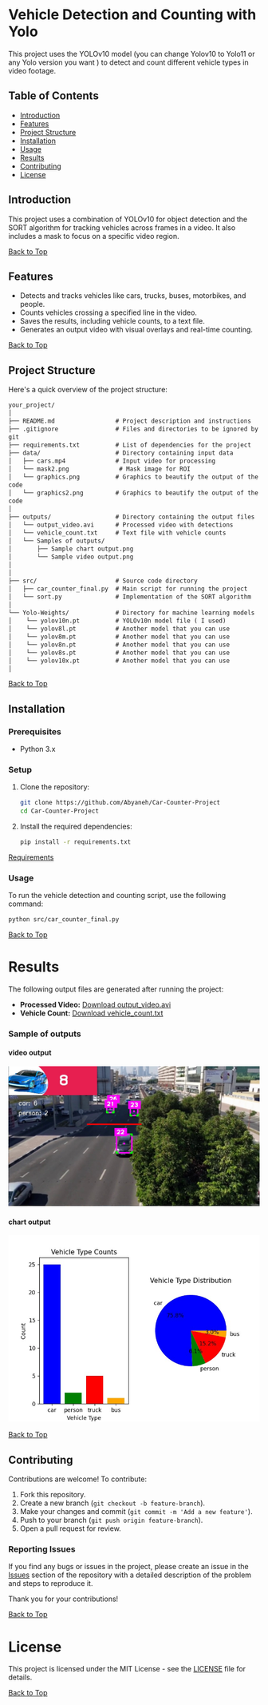 # Vehicle Detection and Counting with Yolo

This project uses the YOLOv10 model (you can change Yolov10 to Yolo11 or any Yolo version you want ) to detect and count different vehicle types in video footage.


## Table of Contents
- [Introduction](#introduction)
- [Features](#features)
- [Project Structure](#Project-Structure)
- [Installation](#installation)
- [Usage](#usage)
- [Results](#results)
- [Contributing](#contributing)
- [License](#License)                           

## Introduction
This project uses a combination of YOLOv10 for object detection and the SORT algorithm for tracking vehicles across frames in a video. It also includes a mask to focus on a specific video region.

[Back to Top](#table-of-contents)

## Features
- Detects and tracks vehicles like cars, trucks, buses, motorbikes, and people.
- Counts vehicles crossing a specified line in the video.
- Saves the results, including vehicle counts, to a text file.
- Generates an output video with visual overlays and real-time counting.

[Back to Top](#table-of-contents)

## Project Structure

Here's a quick overview of the project structure:

```plaintext
your_project/
│
├── README.md                 # Project description and instructions
├── .gitignore                # Files and directories to be ignored by git
├── requirements.txt          # List of dependencies for the project
├── data/                     # Directory containing input data
│   ├── cars.mp4              # Input video for processing
│   └── mask2.png              # Mask image for ROI
│   └── graphics.png          # Graphics to beautify the output of the code
│   └── graphics2.png         # Graphics to beautify the output of the code
│
├── outputs/                  # Directory containing the output files
│   └── output_video.avi      # Processed video with detections
│   └── vehicle_count.txt     # Text file with vehicle counts
│   └── Samples of outputs/
│       ├── Sample chart output.png
│       └── Sample video output.png
│ 
│
├── src/                      # Source code directory
│   ├── car_counter_final.py  # Main script for running the project
│   └── sort.py               # Implementation of the SORT algorithm
│
└── Yolo-Weights/             # Directory for machine learning models
│    └── yolov10n.pt          # YOLOv10n model file ( I used)
│    └── yolov8l.pt           # Another model that you can use
│    └── yolov8m.pt           # Another model that you can use
│    └── yolov8n.pt           # Another model that you can use
│    └── yolov8s.pt           # Another model that you can use
│    └── yolov10x.pt          # Another model that you can use
│
```

[Back to Top](#table-of-contents)

## Installation

### Prerequisites
- Python 3.x

### Setup
1. Clone the repository:
    ```bash
    git clone https://github.com/Abyaneh/Car-Counter-Project
    cd Car-Counter-Project
    ```

2. Install the required dependencies:
    ```bash
    pip install -r requirements.txt
    ```
[Requirements](https://github.com/Abyaneh/Car-Counter-Project/blob/main/requirements.txt)

### Usage

To run the vehicle detection and counting script, use the following command:

```bash
python src/car_counter_final.py 
```
[Back to Top](#table-of-contents)

Results
===
The following output files are generated after running the project:

- **Processed Video:** [Download output_video.avi](https://github.com/Abyaneh/Car-Counter-Project/blob/main/outputs/output_video.avi)
- **Vehicle Count:** [Download vehicle_count.txt](https://github.com/Abyaneh/Car-Counter-Project/blob/main/outputs/vehicle_count.txt)


  
### Sample of outputs

#### video output
![video_output](https://github.com/Abyaneh/Car-Counter-Project/blob/main/outputs/Samples%20of%20outputs/Sample%20video%20output.png)

#### chart output
![chart_output](https://github.com/Abyaneh/Car-Counter-Project/blob/main/outputs/Samples%20of%20outputs/Sample%20chart%20output.png)

[Back to Top](#table-of-contents)

## Contributing

Contributions are welcome! To contribute:
1. Fork this repository.
2. Create a new branch (`git checkout -b feature-branch`).
3. Make your changes and commit (`git commit -m 'Add a new feature'`).
4. Push to your branch (`git push origin feature-branch`).
5. Open a pull request for review.


### Reporting Issues

If you find any bugs or issues in the project, please create an issue in the [Issues](https://github.com/Abyaneh/car_-counter_final-edition/issues) section of the repository with a detailed description of the problem and steps to reproduce it.

Thank you for your contributions!

[Back to Top](#table-of-contents)

License
===
This project is licensed under the MIT License - see the [LICENSE](https://github.com/Abyaneh/car_-counter_final-edition/blob/main/LICENSE.txt) file for details.

[Back to Top](#table-of-contents)
